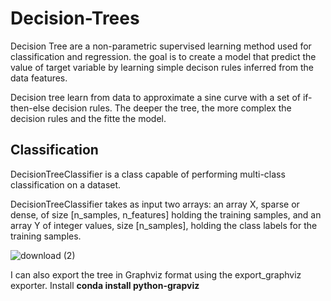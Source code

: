 # Decision-Trees

Decision Tree  are a non-parametric supervised learning method used for classification and regression. the goal is to create a model that predict the value of target variable by learning simple decison rules inferred from the data features.


Decision tree learn from data to approximate a sine curve with a set of if-then-else decision rules. The deeper the tree, the more complex the decision rules and the fitte the model.

## Classification 

DecisionTreeClassifier is a class capable of performing multi-class classification on a dataset.

 DecisionTreeClassifier takes as input two arrays: an array X, sparse or dense, of size [n_samples, n_features] holding the training samples, and an array Y of integer values, size [n_samples], holding the class labels for the training samples.


![download (2)](https://user-images.githubusercontent.com/55234691/91148399-33d25180-e6d7-11ea-8bde-ca6da300465b.png)


I can also export the tree in Graphviz format using the export_graphviz exporter.
Install **conda install python-grapviz**
